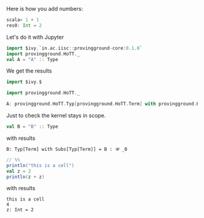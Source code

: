 Here is how you add numbers:
```scala
scala> 1 + 1
res0: Int = 2
```

Let's do it with Jupyter
```scala
import $ivy.`in.ac.iisc::provingground-core:0.1.0`
import provingground.HoTT._
val A = "A" :: Type
```
We get the results

```scala
import $ivy.$                                            

import provingground.HoTT._

A: provingground.HoTT.Typ[provingground.HoTT.Term] with provingground.HoTT.Subs[provingground.HoTT.Typ[provingground.HoTT.Term]] = A : 𝒰 _0
```

Just to check the kernel stays in scope.

```scala
val B = "B" :: Type
```

with results
```
B: Typ[Term] with Subs[Typ[Term]] = B : 𝒰 _0
```

```scala
// %%
println("this is a cell")
val z = 2
println(z + z)
```

with results

```
this is a cell
4
z: Int = 2
```
